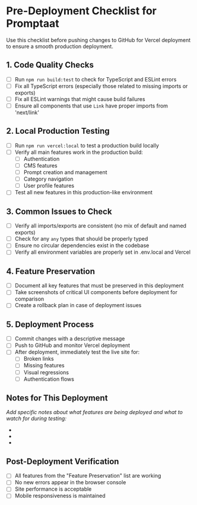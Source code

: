 # Pre-Deployment Checklist for Promptaat

Use this checklist before pushing changes to GitHub for Vercel deployment to ensure a smooth production deployment.

## 1. Code Quality Checks

- [ ] Run `npm run build:test` to check for TypeScript and ESLint errors
- [ ] Fix all TypeScript errors (especially those related to missing imports or exports)
- [ ] Fix all ESLint warnings that might cause build failures
- [ ] Ensure all components that use `Link` have proper imports from 'next/link'

## 2. Local Production Testing

- [ ] Run `npm run vercel:local` to test a production build locally
- [ ] Verify all main features work in the production build:
  - [ ] Authentication
  - [ ] CMS features
  - [ ] Prompt creation and management
  - [ ] Category navigation
  - [ ] User profile features
- [ ] Test all new features in this production-like environment

## 3. Common Issues to Check

- [ ] Verify all imports/exports are consistent (no mix of default and named exports)
- [ ] Check for any `any` types that should be properly typed
- [ ] Ensure no circular dependencies exist in the codebase
- [ ] Verify all environment variables are properly set in .env.local and Vercel

## 4. Feature Preservation

- [ ] Document all key features that must be preserved in this deployment
- [ ] Take screenshots of critical UI components before deployment for comparison
- [ ] Create a rollback plan in case of deployment issues

## 5. Deployment Process

- [ ] Commit changes with a descriptive message
- [ ] Push to GitHub and monitor Vercel deployment
- [ ] After deployment, immediately test the live site for:
  - [ ] Broken links
  - [ ] Missing features
  - [ ] Visual regressions
  - [ ] Authentication flows

## Notes for This Deployment

*Add specific notes about what features are being deployed and what to watch for during testing:*

- 
- 
- 

## Post-Deployment Verification

- [ ] All features from the "Feature Preservation" list are working
- [ ] No new errors appear in the browser console
- [ ] Site performance is acceptable
- [ ] Mobile responsiveness is maintained
